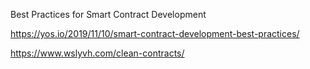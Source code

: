Best Practices for Smart Contract Development


https://yos.io/2019/11/10/smart-contract-development-best-practices/


https://www.wslyvh.com/clean-contracts/